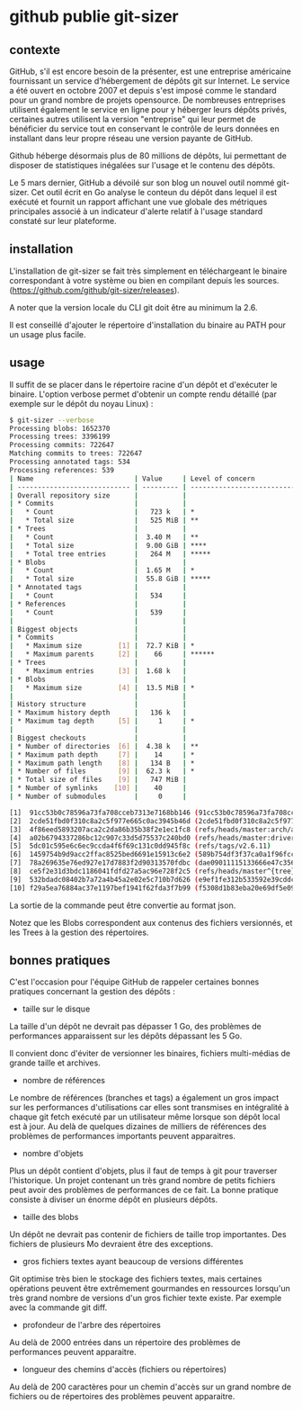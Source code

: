 # github publie git-sizer

## contexte

GitHub, s'il est encore besoin de la présenter, est une entreprise américaine fournissant un service d'hébergement de
dépôts git sur Internet. Le service a été ouvert en octobre 2007 et depuis s'est imposé comme le standard pour un 
grand nombre de projets opensource. De nombreuses entreprises utilisent également le service en ligne pour y héberger
leurs dépôts privés, certaines autres utilisent la version "entreprise" qui leur permet de bénéficier du service
tout en conservant le contrôle de leurs données en installant dans leur propre réseau une version payante de GitHub.

Github héberge désormais plus de 80 millions de dépôts, lui permettant de disposer de statistiques inégalées sur l'usage
et le contenu des dépôts.
 
Le 5 mars dernier, GitHub a dévoilé sur son blog un nouvel outil nommé git-sizer. Cet outil écrit en Go analyse le conteun
du dépôt dans lequel il est exécuté et fournit un rapport affichant une vue globale des métriques principales associé à
un indicateur d'alerte relatif à l'usage standard constaté sur leur plateforme.

## installation

L'installation de git-sizer se fait très simplement en téléchargeant le binaire correspondant à votre système ou bien
en compilant depuis les sources. (https://github.com/github/git-sizer/releases).

A noter que la version locale du CLI git doit être au minimum la 2.6.

Il est conseillé d'ajouter le répertoire d'installation du binaire au PATH pour un usage plus facile.

## usage

Il suffit de se placer dans le répertoire racine d'un dépôt et d'exécuter le binaire. L'option verbose permet d'obtenir 
un compte rendu détaillé (par exemple sur le dépôt du noyau Linux) :

```bash
$ git-sizer --verbose
Processing blobs: 1652370
Processing trees: 3396199
Processing commits: 722647
Matching commits to trees: 722647
Processing annotated tags: 534
Processing references: 539
| Name                         | Value     | Level of concern               |
| ---------------------------- | --------- | ------------------------------ |
| Overall repository size      |           |                                |
| * Commits                    |           |                                |
|   * Count                    |   723 k   | *                              |
|   * Total size               |   525 MiB | **                             |
| * Trees                      |           |                                |
|   * Count                    |  3.40 M   | **                             |
|   * Total size               |  9.00 GiB | ****                           |
|   * Total tree entries       |   264 M   | *****                          |
| * Blobs                      |           |                                |
|   * Count                    |  1.65 M   | *                              |
|   * Total size               |  55.8 GiB | *****                          |
| * Annotated tags             |           |                                |
|   * Count                    |   534     |                                |
| * References                 |           |                                |
|   * Count                    |   539     |                                |
|                              |           |                                |
| Biggest objects              |           |                                |
| * Commits                    |           |                                |
|   * Maximum size         [1] |  72.7 KiB | *                              |
|   * Maximum parents      [2] |    66     | ******                         |
| * Trees                      |           |                                |
|   * Maximum entries      [3] |  1.68 k   |                                |
| * Blobs                      |           |                                |
|   * Maximum size         [4] |  13.5 MiB | *                              |
|                              |           |                                |
| History structure            |           |                                |
| * Maximum history depth      |   136 k   |                                |
| * Maximum tag depth      [5] |     1     | *                              |
|                              |           |                                |
| Biggest checkouts            |           |                                |
| * Number of directories  [6] |  4.38 k   | **                             |
| * Maximum path depth     [7] |    14     | *                              |
| * Maximum path length    [8] |   134 B   | *                              |
| * Number of files        [9] |  62.3 k   | *                              |
| * Total size of files    [9] |   747 MiB |                                |
| * Number of symlinks    [10] |    40     |                                |
| * Number of submodules       |     0     |                                |

[1]  91cc53b0c78596a73fa708cceb7313e7168bb146 (91cc53b0c78596a73fa708cceb7313e7168bb146)
[2]  2cde51fbd0f310c8a2c5f977e665c0ac3945b46d (2cde51fbd0f310c8a2c5f977e665c0ac3945b46d)
[3]  4f86eed5893207aca2c2da86b35b38f2e1ec1fc8 (refs/heads/master:arch/arm/boot/dts)
[4]  a02b6794337286bc12c907c33d5d75537c240bd0 (refs/heads/master:drivers/gpu/drm/amd/include/asic_reg/vega10/NBIO/nbio_6_1_sh_mask.h)
[5]  5dc01c595e6c6ec9ccda4f6f69c131c0dd945f8c (refs/tags/v2.6.11)
[6]  1459754b9d9acc2ffac8525bed6691e15913c6e2 (589b754df3f37ca0a1f96fccde7f91c59266f38a^{tree})
[7]  78a269635e76ed927e17d7883f2d90313570fdbc (dae09011115133666e47c35673c0564b0a702db7^{tree})
[8]  ce5f2e31d3bdc1186041fdfd27a5ac96e728f2c5 (refs/heads/master^{tree})
[9]  532bdadc08402b7a72a4b45a2e02e5c710b7d626 (e9ef1fe312b533592e39cddc1327463c30b0ed8d^{tree})
[10] f29a5ea76884ac37e1197bef1941f62fda3f7b99 (f5308d1b83eba20e69df5e0926ba7257c8dd9074^{tree})
```

La sortie de la commande peut être convertie au format json.

Notez que les Blobs correspondent aux contenus des fichiers versionnés, et les Trees à la gestion des répertoires.

## bonnes pratiques

C'est l'occasion pour l'équipe GitHub de rappeler certaines bonnes pratiques concernant la gestion des dépôts :

- taille sur le disque

La taille d'un dépôt ne devrait pas dépasser 1 Go, des problèmes de performances apparaissent sur les dépôts dépassant les 5 Go.

Il convient donc d'éviter de versionner les binaires, fichiers multi-médias de grande taille et archives.

- nombre de références

Le nombre de références (branches et tags) a également un gros impact sur les performances d'utilisations car elles sont 
transmises en intégralité à chaque git fetch <remote> exécuté par un utilisateur même lorsque son dépôt local est à jour.
Au delà de quelques dizaines de milliers de références des problèmes de performances importants peuvent apparaitres.

- nombre d'objets

Plus un dépôt contient d'objets, plus il faut de temps à git pour traverser l'historique. Un projet contenant un très grand
nombre de petits fichiers peut avoir des problèmes de performances de ce fait.
La bonne pratique consiste à diviser un énorme dépôt en plusieurs dépôts.

- taille des blobs

Un dépôt ne devrait pas contenir de fichiers de taille trop importantes. Des fichiers de plusieurs Mo devraient être
des exceptions.

- gros fichiers textes ayant beaucoup de versions différentes

Git optimise très bien le stockage des fichiers textes, mais certaines opérations peuvent être extrêmement gourmandes
en ressources lorsqu'un très grand nombre de versions d'un gros fichier texte existe. Par exemple avec la commande git diff.

- profondeur de l'arbre des répertoires

Au delà de 2000 entrées dans un répertoire des problèmes de performances peuvent apparaitre.

- longueur des chemins d'accès (fichiers ou répertoires)

Au delà de 200 caractères pour un chemin d'accès sur un grand nombre de fichiers ou de répertoires des problèmes peuvent apparaitre.
